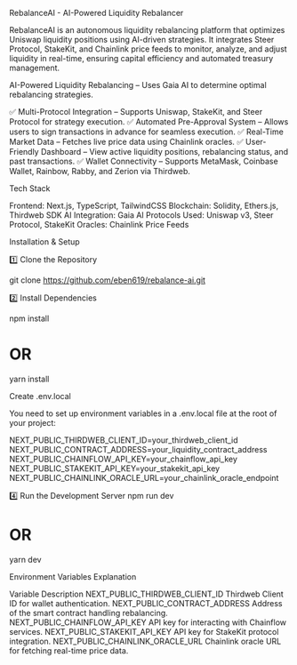RebalanceAI - AI-Powered Liquidity Rebalancer

RebalanceAI is an autonomous liquidity rebalancing platform that optimizes Uniswap liquidity positions using AI-driven strategies. It integrates Steer Protocol, StakeKit, and Chainlink price feeds to monitor, analyze, and adjust liquidity in real-time, ensuring capital efficiency and automated treasury management.

AI-Powered Liquidity Rebalancing – Uses Gaia AI to determine optimal rebalancing strategies.

✅ Multi-Protocol Integration – Supports Uniswap, StakeKit, and Steer Protocol for strategy execution.
✅ Automated Pre-Approval System – Allows users to sign transactions in advance for seamless execution.
✅ Real-Time Market Data – Fetches live price data using Chainlink oracles.
✅ User-Friendly Dashboard – View active liquidity positions, rebalancing status, and past transactions.
✅ Wallet Connectivity – Supports MetaMask, Coinbase Wallet, Rainbow, Rabby, and Zerion via Thirdweb.

Tech Stack

Frontend: Next.js, TypeScript, TailwindCSS
Blockchain: Solidity, Ethers.js, Thirdweb SDK
AI Integration: Gaia AI
Protocols Used: Uniswap v3, Steer Protocol, StakeKit
Oracles: Chainlink Price Feeds


Installation & Setup

1️⃣ Clone the Repository

git clone https://github.com/eben619/rebalance-ai.git

2️⃣ Install Dependencies

npm install
# OR
yarn install

Create .env.local

You need to set up environment variables in a .env.local file at the root of your project:

NEXT_PUBLIC_THIRDWEB_CLIENT_ID=your_thirdweb_client_id
NEXT_PUBLIC_CONTRACT_ADDRESS=your_liquidity_contract_address
NEXT_PUBLIC_CHAINFLOW_API_KEY=your_chainflow_api_key
NEXT_PUBLIC_STAKEKIT_API_KEY=your_stakekit_api_key
NEXT_PUBLIC_CHAINLINK_ORACLE_URL=your_chainlink_oracle_endpoint

4️⃣ Run the Development Server
npm run dev
# OR
yarn dev

Environment Variables Explanation

Variable	                                          Description
NEXT_PUBLIC_THIRDWEB_CLIENT_ID	Thirdweb Client ID for wallet authentication.
NEXT_PUBLIC_CONTRACT_ADDRESS	Address of the smart contract handling rebalancing.
NEXT_PUBLIC_CHAINFLOW_API_KEY	API key for interacting with Chainflow services.
NEXT_PUBLIC_STAKEKIT_API_KEY	API key for StakeKit protocol integration.
NEXT_PUBLIC_CHAINLINK_ORACLE_URL	Chainlink oracle URL for fetching real-time price data.


